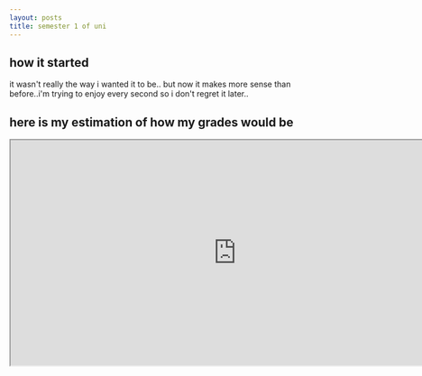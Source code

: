 ```yaml
---
layout: posts
title: semester 1 of uni
---
```

## how it started
it wasn't really the way i wanted it to be.. but now it makes more sense than before..i'm trying to enjoy every second so i don't regret it later..

## here is my estimation of how my grades would be
<iframe src="https://docs.google.com/spreadsheets/d/e/2PACX-1vShzLDfFaPwbzbsIiWXVAw1XVrlvZsvZl1_5cv2NvGNgqQ5pTHEP1Jr8DuDYwLpAhPAadeH4Vmp_8BS/pubhtml?gid=2071311692&amp;single=true&amp;widget=true&amp;headers=false"  width="800" height="400"></iframe>
